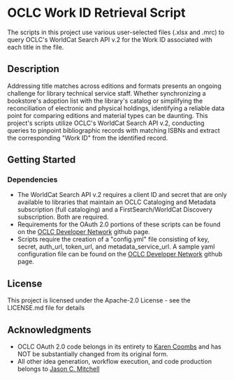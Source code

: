 # OCLC Work ID Retrieval Script

The scripts in this project use various user-selected files (.xlsx and .mrc) to query OCLC's WorldCat Search API v.2 for the Work ID associated with each title in the file. 

## Description
Addressing title matches across editions and formats presents an ongoing challenge for library technical service staff. Whether synchronizing a bookstore's adoption list with the library's catalog or simplifying the reconciliation of electronic and physical holdings, identifying a reliable data point for comparing editions and material types can be daunting. This project's scripts utilize OCLC's WorldCat Search API v.2, conducting queries to pinpoint bibliographic records with matching ISBNs and extract the corresponding "Work ID" from the identified record.

## Getting Started

### Dependencies

* The WorldCat Search API v.2 requires a client ID and secret that are only available to libraries that maintain an OCLC Cataloging and Metadata subscription (full cataloging) and a FirstSearch/WorldCat Discovery subscription. Both are required.
* Requirements for the OAuth 2.0 portions of these scripts can be found on the [OCLC Developer Network](https://github.com/OCLC-Developer-Network/gists/tree/22a524aff103cc42b3e9be0b600fc13143e6e157/authentication/python) github page.
* Scripts require the creation of a "config.yml" file consisting of key, secret, auth_url, token_url, and metadata_service_url. A sample yaml configuration file can be found on the [OCLC Developer Network](https://github.com/OCLC-Developer-Network/gists/tree/22a524aff103cc42b3e9be0b600fc13143e6e157/authentication) github page.

## License

This project is licensed under the Apache-2.0 License - see the LICENSE.md file for details

## Acknowledgments

* OCLC OAuth 2.0 code belongs in its entirety to [Karen Coombs](https://github.com/librarywebchic) and has NOT be substantially changed from its original form.
* All other idea generation, workflow execution, and code production belongs to [Jason C. Mitchell](https://github.com/CompareTheo)
